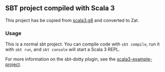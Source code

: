 ## SBT project compiled with Scala 3

This project has be copied from [scala3.g8](https://github.com/scala/scala3.g8) and converted to Zat.

### Usage

This is a normal sbt project. You can compile code with `sbt compile`, run it with `sbt run`, and `sbt console` will start a Scala 3 REPL.

For more information on the sbt-dotty plugin, see the
[scala3-example-project](https://github.com/scala/scala3-example-project/blob/main/README.md).
